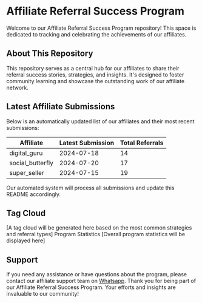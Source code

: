 # Affiliate Referral Success Program

Welcome to our Affiliate Referral Success Program repository! This space is dedicated to tracking and celebrating the achievements of our affiliates.

## About This Repository

This repository serves as a central hub for our affiliates to share their referral success stories, strategies, and insights. It's designed to foster community learning and showcase the outstanding work of our affiliate network.

## Latest Affiliate Submissions

Below is an automatically updated list of our affiliates and their most recent submissions:

<!-- AFFILIATE LIST START -->

| Affiliate | Latest Submission | Total Referrals |
|-----------|--------------------|-----------------|
| digital_guru | 2024-07-18 | 14 |
| social_butterfly | 2024-07-20 | 17 |
| super_seller | 2024-07-15 | 19 |

<!-- AFFILIATE LIST END -->

Our automated system will process all submissions and update this README accordingly.

## Tag Cloud
[A tag cloud will be generated here based on the most common strategies and referral types]
Program Statistics
[Overall program statistics will be displayed here]

## Support
If you need any assistance or have questions about the program, please contact our affiliate support team on [Whatsapp](https://wa.me/message/3IE3FXO3INXHM1).
Thank you for being part of our Affiliate Referral Success Program. Your efforts and insights are invaluable to our community!
